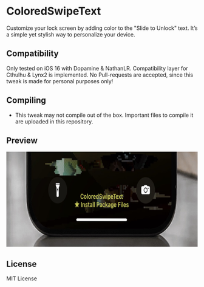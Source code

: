 # ColoredSwipeText
Customize your lock screen by adding color to the "Slide to Unlock" text. It’s a simple yet stylish way to personalize your device.

## Compatibility
Only tested on iOS 16 with Dopamine & NathanLR. Compatibility layer for Cthulhu & Lynx2 is implemented.
No Pull-requests are accepted, since this tweak is made for personal purposes only!

## Compiling
- This tweak may not compile out of the box. Important files to compile it are uploaded in this repository.

## Preview
<p align="center">
  <img src="https://raw.githubusercontent.com/pkgFiles/pkgfiles.github.io/refs/heads/main/assets/Banners/ColoredSwipeTextBanner.png" height="250">
</p>

## License
MIT License
